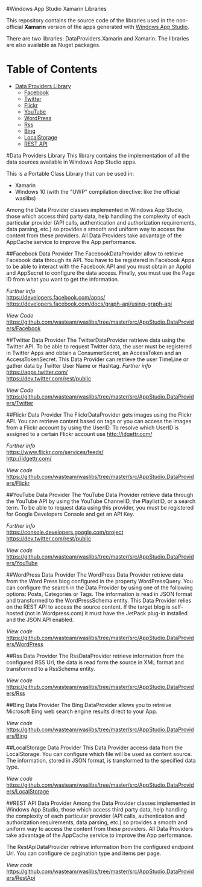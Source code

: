 #Windows App Studio Xamarin Libraries

This repository contains the source code of the libraries used in the non-official **Xamarin** version of the apps generated with [Windows App Studio](http://appstudio.windows.com).

There are two libraries: DataProviders.Xamarin and Xamarin. The libraries are also available as Nuget packages. 

# Table of Contents <a name="table-of-contents"><a>
- [Data Providers Library](#data-providers)
    - [Facebook](#facebook)
    - [Twitter](#twitter)
    - [Flickr](#flickr)
    - [YouTube](#youtube)
    - [WordPress](#wordpress)
    - [Rss](#rss)
    - [Bing](#bing)
    - [LocalStorage](#local-storage)
    - [REST API](#rest-api)

#Data Providers Library <a name="data-providers"></a>
This library contains the implementation of all the data sources available in 
Windows App Studio apps.

This is a Portable Class Library that can be used in:
- Xamarin
- Windows 10 (with the "UWP" compilation directive: like the official waslibs)

Among the Data Provider classes implemented in Windows App Studio, those which access third party data, help handling the complexity of each particular provider (API calls, authentication and authorization requirements, data parsing, etc.) so provides a smooth and uniform way to access the content from these providers.  All Data Providers take advantage of the AppCache service to improve the App performance.

##Facebook Data Provider <a name="facebook"></a> 
The FacebookDataProvider allow to retrieve Facebook data through its API. You have to be registered in Facebook Apps to be able to interact with the Facebook API and you must obtain an AppId and AppSecret to configure the data access. Finally, you must use the Page ID from what you want to get the information.

*Further info*  
https://developers.facebook.com/apps/  
https://developers.facebook.com/docs/graph-api/using-graph-api  

*View Code*  
https://github.com/wasteam/waslibs/tree/master/src/AppStudio.DataProviders/Facebook  

##Twitter Data Provider <a name="twitter"></a>
The TwitterDataProvider retrieve data using the Twitter API. To be able to request Twitter data, the user must be registered in Twitter Apps and obtain a ConsumerSecret, an AccessToken and an AccessTokenSecret. This Data Provider can retrieve the user TimeLine or gather data by Twitter User Name or Hashtag.
*Further info*  
https://apps.twitter.com/  
https://dev.twitter.com/rest/public  

*View Code*  
https://github.com/wasteam/waslibs/tree/master/src/AppStudio.DataProviders/Twitter

##Flickr Data Provider <a name="flickr"></a>
The FlickrDataProvider gets images using the Flickr API. You can retrieve content based on tags or you can access the images from a Flickr account by using the UserID. To resolve which UserID is assigned to a certain Flickr account use http://idgettr.com/

*Further info*  
https://www.flickr.com/services/feeds/  
http://idgettr.com/  

*View code*  
https://github.com/wasteam/waslibs/tree/master/src/AppStudio.DataProviders/Flickr  

##YouTube Data Provider <a name="youtube"></a>
The YouTube Data Provider retrieve data through the YouTube API by using the YouTube ChannelID, the PlaylistID, or a search term. To be able to request data using this provider, you must be registered for Google Developers Console and get an API Key.

*Further info*  
https://console.developers.google.com/project
https://dev.twitter.com/rest/public

*View code*  
https://github.com/wasteam/waslibs/tree/master/src/AppStudio.DataProviders/YouTube

##WordPress Data Provider <a name="wordpress"></a>
The WordPress Data Provider retrieve data from the Word Press blog configured in the property WordPressQuery. You can configure the search in the Data Provider by using one of the following options: Posts, Categories or Tags. The information is read in JSON format and transformed to the WordPressSchema entity. This Data Provider relies on the REST API to access the source content. If the target blog is self-hosted (not in Wordpress.com) it must have the JetPack plug-in installed and the JSON API enabled.

*View code*  
https://github.com/wasteam/waslibs/tree/master/src/AppStudio.DataProviders/WordPress

##Rss Data Provider <a name="rss"></a>
The RssDataProvider retrieve information from the configured RSS Url, the data is read form the source in XML format and transformed to a RssSchema entity.

*View code*  
https://github.com/wasteam/waslibs/tree/master/src/AppStudio.DataProviders/Rss

##Bing Data Provider <a name="bing"></a>
The Bing DataProvider allows you to retreive Microsoft Bing web search engine results direct to your App.

*View code*  
https://github.com/wasteam/waslibs/tree/master/src/AppStudio.DataProviders/Bing

##LocalStorage Data Provider <a name="local-storage"></a>
This Data Provider access data from the LocalStorage. You can configure which file will be used as content source. The information, stored in JSON format, is transformed to the specified data type.

*View code*  
https://github.com/wasteam/waslibs/tree/master/src/AppStudio.DataProviders/LocalStorage

##REST API Data Provider <a name="rest-api"></a>
Among the Data Provider classes implemented in Windows App Studio, those which access third party data, help handling the complexity of each particular provider (API calls, authentication and authorization requirements, data parsing, etc.) so provides a smooth and uniform way to access the content from these providers.  All Data Providers take advantage of the AppCache service to improve the App performance.

The RestApiDataProvider retrieve information from the configured endpoint Url. You can configure de pagination type and items per page.

*View code*  
https://github.com/wasteam/waslibs/tree/master/src/AppStudio.DataProviders/RestApi

